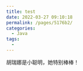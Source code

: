 ```yaml
---
title: test
date: 2022-03-27 09:10:18
permalink: /pages/5176b2/
categories:
  - Java
tags:
  - 
---
```




胡瑞娜是小聪明，她特别棒棒！
